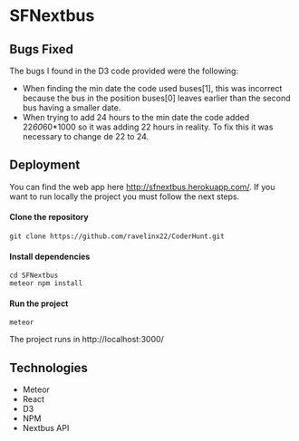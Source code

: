 # SFNextbus

## Bugs Fixed

The bugs I found in the D3 code provided were the following:

- When finding the min date the code used buses[1], this was incorrect because the bus in the position buses[0] leaves earlier than the second bus having a smaller date.
- When trying to add 24 hours to the min date the code added 22*60*60*1000 so it was adding 22 hours in reality. To fix this it was necessary to change de 22 to 24. 


## Deployment

You can find the web app here http://sfnextbus.herokuapp.com/. If you want to run locally the project you must follow the next steps.

#### Clone the repository
```
git clone https://github.com/ravelinx22/CoderHunt.git
```
#### Install dependencies
```
cd SFNextbus
meteor npm install
```

#### Run the project
```
meteor
```

The project runs in http://localhost:3000/

## Technologies

- Meteor
- React
- D3
- NPM
- Nextbus API

